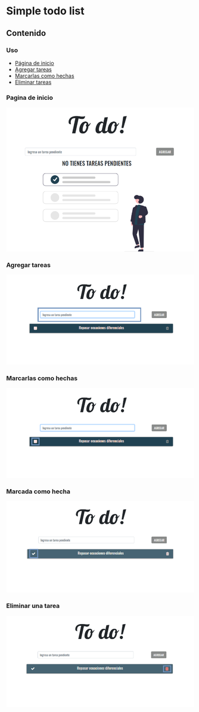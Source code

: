 # Simple todo list

## Contenido

### Uso
   * [Página de inicio](#inicio)
   * [Agregar tareas](#nueva-tarea)
   * [Marcarlas como hechas](#tarea-hecha)
   * [Eliminar tareas](#eliminar-tarea)

<a name='inicio'></a>
### Pagina de inicio
![Página de inicio](./src/img/pagina-inicio.png)

<a name='nueva-tarea'></a>
### Agregar tareas
![Agregar tareas](./src/img/agregar.png)

<a name='tarea-hecha'></a>
### Marcarlas como hechas
![Borón de marcarlas](./src/img/hecha.png)

### Marcada como hecha
![Marcada como hecha](./src/img/hecha-final.png)

<a name='eliminar-tarea'></a>
### Eliminar una tarea
![Eliminar tarea](./src/img/borrar.png)